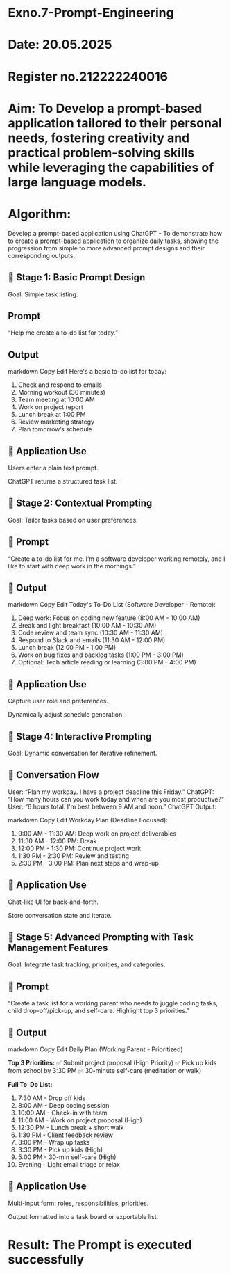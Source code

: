 # Exno.7-Prompt-Engineering
# Date: 20.05.2025 
# Register no.212222240016 
# Aim: To Develop a prompt-based application tailored to their personal needs, fostering creativity and practical problem-solving skills while leveraging the capabilities of large language models.



# Algorithm:
Develop a prompt-based application using ChatGPT - To demonstrate how to create a prompt-based application to organize daily tasks, showing the progression from simple to more advanced prompt designs and their corresponding outputs.

## 🔹 Stage 1: Basic Prompt Design
Goal: Simple task listing.

##  Prompt
“Help me create a to-do list for today.”

## Output
markdown
Copy
Edit
Here's a basic to-do list for today:
1. Check and respond to emails
2. Morning workout (30 minutes)
3. Team meeting at 10:00 AM
4. Work on project report
5. Lunch break at 1:00 PM
6. Review marketing strategy
7. Plan tomorrow’s schedule
## 🔸 Application Use
Users enter a plain text prompt.

ChatGPT returns a structured task list.

## 🔹 Stage 2: Contextual Prompting
Goal: Tailor tasks based on user preferences.

## 🔸 Prompt
“Create a to-do list for me. I’m a software developer working remotely, and I like to start with deep work in the mornings.”

## 🔸 Output
markdown
Copy
Edit
Today's To-Do List (Software Developer - Remote):
1. Deep work: Focus on coding new feature (8:00 AM - 10:00 AM)
2. Break and light breakfast (10:00 AM - 10:30 AM)
3. Code review and team sync (10:30 AM - 11:30 AM)
4. Respond to Slack and emails (11:30 AM - 12:00 PM)
5. Lunch break (12:00 PM - 1:00 PM)
6. Work on bug fixes and backlog tasks (1:00 PM - 3:00 PM)
7. Optional: Tech article reading or learning (3:00 PM - 4:00 PM)
## 🔸 Application Use
Capture user role and preferences.

Dynamically adjust schedule generation.

## 🔹 Stage 4: Interactive Prompting
Goal: Dynamic conversation for iterative refinement.

## 🔸 Conversation Flow
User: “Plan my workday. I have a project deadline this Friday.”
ChatGPT: “How many hours can you work today and when are you most productive?”
User: “6 hours total. I'm best between 9 AM and noon.”
ChatGPT Output:

markdown
Copy
Edit
Workday Plan (Deadline Focused):
1. 9:00 AM - 11:30 AM: Deep work on project deliverables
2. 11:30 AM - 12:00 PM: Break
3. 12:00 PM - 1:30 PM: Continue project work
4. 1:30 PM - 2:30 PM: Review and testing
5. 2:30 PM - 3:00 PM: Plan next steps and wrap-up
## 🔸 Application Use
Chat-like UI for back-and-forth.

Store conversation state and iterate.

## 🔹 Stage 5: Advanced Prompting with Task Management Features
Goal: Integrate task tracking, priorities, and categories.

## 🔸 Prompt
“Create a task list for a working parent who needs to juggle coding tasks, child drop-off/pick-up, and self-care. Highlight top 3 priorities.”

## 🔸 Output
markdown
Copy
Edit
Daily Plan (Working Parent - Prioritized)

**Top 3 Priorities:**
✅ Submit project proposal (High Priority)
✅ Pick up kids from school by 3:30 PM
✅ 30-minute self-care (meditation or walk)

**Full To-Do List:**
1. 7:30 AM - Drop off kids
2. 8:00 AM - Deep coding session
3. 10:00 AM - Check-in with team
4. 11:00 AM - Work on project proposal (High)
5. 12:30 PM - Lunch break + short walk
6. 1:30 PM - Client feedback review
7. 3:00 PM - Wrap up tasks
8. 3:30 PM - Pick up kids (High)
9. 5:00 PM - 30-min self-care (High)
10. Evening - Light email triage or relax
## 🔸 Application Use
Multi-input form: roles, responsibilities, priorities.

Output formatted into a task board or exportable list.










# Result: The Prompt is executed successfully


